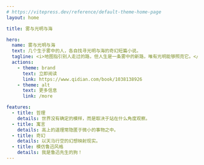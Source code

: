 ```yaml
---
# https://vitepress.dev/reference/default-theme-home-page
layout: home

title: 雾与光明与海

hero:
  name: 雾与光明与海
  text: 几个生于雾中的人，各自找寻光明与海的奇幻短篇小说。
  tagline: <i>地图指引别人走过的路，但人生是一条雾中的新路，唯有光明能够照亮它。</i>
  actions:
    - theme: brand
      text: 立即阅读
      link: https://www.qidian.com/book/1038138926
    - theme: alt
      text: 更多信息
      link: /more

features:
  - title: 哲理
    details: 世界没有确定的模样，而是取决于站在什么角度观察。
  - title: 寓言
    details: 高上的道理常隐匿于微小的事物之中。
  - title: 奇幻
    details: 以天马行空的幻想映射现实。
  - title: 模仿鲁迅风格
    details: 我是鲁迅先生的狗！
---
```

